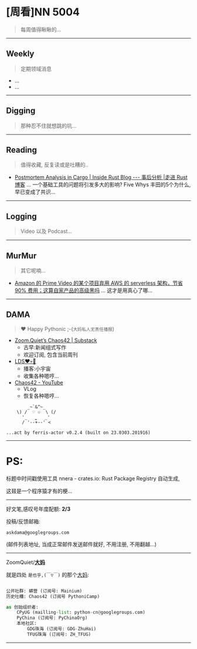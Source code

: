 # [周看]NN 5004
> 每周值得瞅瞅的...

-----------------------------------------
## Weekly
> 定期领域消息

- ...
- ...

-----------------------------------------
## Digging
> 那种忍不住就想跳的坑...





-----------------------------------------
## Reading
> 值得收藏, 反复读或是吐糟的..

- [Postmortem Analysis in Cargo \| Inside Rust Blog \-\-\- 事后分析 \|走进 Rust 博客](https://blog.rust-lang.org/inside-rust/2023/05/01/cargo-postmortem.html) ... 一个基础工具的问题将引发多大的影响? Five Whys 丰田的5个为什么, 早已变成了共识...



-----------------------------------------
## Logging
> Video 以及 Podcast...


-----------------------------------------
## MurMur
> 其它呢喃...

- [Amazon 的 Prime Video 的某个项目弃用 AWS 的 serverless 架构，节省 90% 费用；这算自家产品的高级黑吗](https://www.primevideotech.com/video-streaming/scaling-up-the-prime-video-audio-video-monitoring-service-and-reducing-costs-by-90) ... 这才是用真心了哪...


-----------------------------------------
## DAMA
> ❤️ Happy Pythonic ;-(`大妈私人无责任播报`)



- [Zoom\.Quiet’s Chaos42 \| Substack](https://zoomquiet.substack.com/)
    + 古早:新闻组式写作
    + 欢迎订阅, 包含当前周刊
- [LDS❤️💀🤖](LDS42.PODCAST.XYZ)
    + 播客:小宇宙
    + 收集各种嗯哼...
- [Chaos42 - YouTube](https://www.youtube.com/watch?v=fPQ6piLqMXE&list=PLToFpvpg6EgRo6naYOp-BX4So-DxOCne8&index=1)
    + VLog
    + 恢复各种嗯哼...




```
        _~`&^~_
    \) /  ♡ ☉  \ (/
      '_   ⎵   _'
      / '--+--' <

...act by ferris-actor v0.2.4 (built on 23.0303.201916)
```


-----------------------------------------
# PS:

标题中时间戳使用工具 nnera - crates.io: Rust Package Registry 自动生成,

这叕是一个程序猿才有的梗...


-------------

好文笔,感叹号年度配额: **2/3**

投稿/反馈邮箱:

    askdama@googlegroups.com

(邮件列表地址, 
当成正常邮件发送邮件就好, 不用注册, 不用翻越...)


-------------

ZoomQuiet/**[大妈](https://mp.weixin.qq.com/s/N5TuRRbF558D4Q90XdDA7g)**

就是四处 `是也乎,(￣▽￣)` 的那个[大妈](https://mp.weixin.qq.com/s/N5TuRRbF558D4Q90XdDA7g):



```python

公开社群: 蟒营 (订阅号: Mainium)
历史吐糟: Chaos42 (订阅号 PythoniCamp)

as 创始组织者:
    CPyUG (mailling-list: python-cn@googlegroups.com)
    PyChina (订阅号: PyChinaOrg)
    本地社区: 
        GDG珠海 (订阅号: GDG-ZhuHai)
        TFUG珠海 (订阅号: ZH_TFUG)
```

-------------





